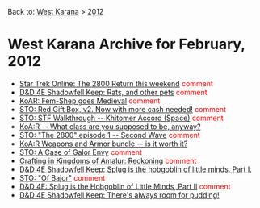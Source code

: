 Back to: [West Karana](/posts/westkarana.md) > [2012](/posts/2012/westkarana.md)
# West Karana Archive for February, 2012

* [Star Trek Online: The 2800 Return this weekend](10064.md) <span style="color:red;">comment</span>
* [D&D 4E Shadowfell Keep: Rats, and other pets](10053.md) <span style="color:red;">comment</span>
* [KoAR: Fem-Shep goes Medieval](10068.md) <span style="color:red;">comment</span>
* [STO: Red Gift Box, v2. Now with more cash needed!](10072.md) <span style="color:red;">comment</span>
* [STO: STF Walkthrough -- Khitomer Accord (Space)](10076.md) <span style="color:red;">comment</span>
* [KoA:R -- What class are you supposed to be, anyway?](10081.md) <span style="color:red;"></span>
* [STO: "The 2800" episode 1 -- Second Wave](10085.md) <span style="color:red;">comment</span>
* [KoA:R Weapons and Armor bundle -- is it worth it?](10097.md) <span style="color:red;"></span>
* [STO: A Case of Galor Envy](10099.md) <span style="color:red;">comment</span>
* [Crafting in Kingdoms of Amalur: Reckoning](10104.md) <span style="color:red;">comment</span>
* [D&D 4E Shadowfell Keep: Splug is the hobgoblin of little minds. Part I.](10110.md) <span style="color:red;"></span>
* [STO: "Of Bajor"](10117.md) <span style="color:red;">comment</span>
* [D&D 4E: Splug is the Hobgoblin of Little Minds, Part II](10120.md) <span style="color:red;">comment</span>
* [D&D 4E Shadowfell Keep: There's always room for pudding!](10123.md) <span style="color:red;"></span>
